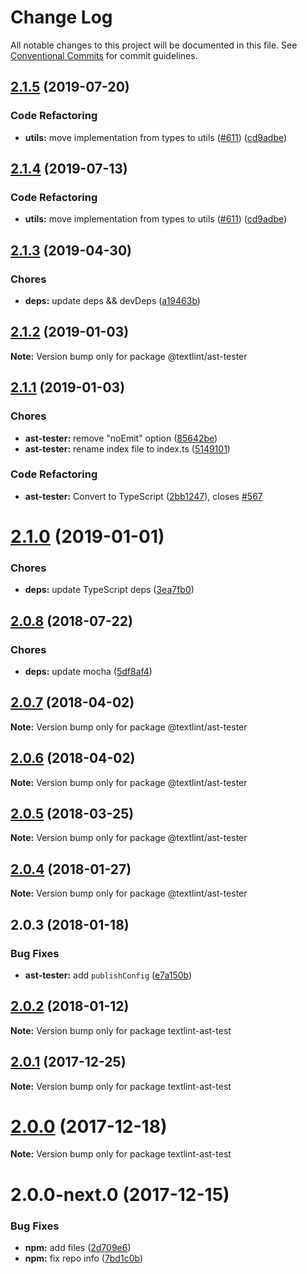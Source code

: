 # Change Log

All notable changes to this project will be documented in this file.
See [Conventional Commits](https://conventionalcommits.org) for commit guidelines.

<a name="2.1.5"></a>
## [2.1.5](https://github.com/textlint/textlint/compare/@textlint/ast-tester@2.1.3...@textlint/ast-tester@2.1.5) (2019-07-20)


### Code Refactoring

* **utils:** move implementation from types to utils ([#611](https://github.com/textlint/textlint/issues/611)) ([cd9adbe](https://github.com/textlint/textlint/commit/cd9adbe))





<a name="2.1.4"></a>
## [2.1.4](https://github.com/textlint/textlint/compare/@textlint/ast-tester@2.1.3...@textlint/ast-tester@2.1.4) (2019-07-13)


### Code Refactoring

* **utils:** move implementation from types to utils ([#611](https://github.com/textlint/textlint/issues/611)) ([cd9adbe](https://github.com/textlint/textlint/commit/cd9adbe))





<a name="2.1.3"></a>
## [2.1.3](https://github.com/textlint/textlint/compare/@textlint/ast-tester@2.1.2...@textlint/ast-tester@2.1.3) (2019-04-30)


### Chores

* **deps:** update deps && devDeps ([a19463b](https://github.com/textlint/textlint/commit/a19463b))





<a name="2.1.2"></a>
## [2.1.2](https://github.com/textlint/textlint/compare/@textlint/ast-tester@2.1.1...@textlint/ast-tester@2.1.2) (2019-01-03)

**Note:** Version bump only for package @textlint/ast-tester





<a name="2.1.1"></a>
## [2.1.1](https://github.com/textlint/textlint/compare/@textlint/ast-tester@2.1.0...@textlint/ast-tester@2.1.1) (2019-01-03)


### Chores

* **ast-tester:** remove "noEmit" option ([85642be](https://github.com/textlint/textlint/commit/85642be))
* **ast-tester:** rename index file to index.ts ([5149101](https://github.com/textlint/textlint/commit/5149101))


### Code Refactoring

* **ast-tester:** Convert to TypeScript ([2bb1247](https://github.com/textlint/textlint/commit/2bb1247)), closes [#567](https://github.com/textlint/textlint/issues/567)





<a name="2.1.0"></a>
# [2.1.0](https://github.com/textlint/textlint/compare/@textlint/ast-tester@2.0.8...@textlint/ast-tester@2.1.0) (2019-01-01)


### Chores

* **deps:** update TypeScript deps ([3ea7fb0](https://github.com/textlint/textlint/commit/3ea7fb0))




<a name="2.0.8"></a>
## [2.0.8](https://github.com/textlint/textlint/compare/@textlint/ast-tester@2.0.7...@textlint/ast-tester@2.0.8) (2018-07-22)


### Chores

* **deps:** update mocha ([5df8af4](https://github.com/textlint/textlint/commit/5df8af4))




<a name="2.0.7"></a>
## [2.0.7](https://github.com/textlint/textlint/compare/@textlint/ast-tester@2.0.6...@textlint/ast-tester@2.0.7) (2018-04-02)




**Note:** Version bump only for package @textlint/ast-tester

<a name="2.0.6"></a>
## [2.0.6](https://github.com/textlint/textlint/compare/@textlint/ast-tester@2.0.5...@textlint/ast-tester@2.0.6) (2018-04-02)




**Note:** Version bump only for package @textlint/ast-tester

<a name="2.0.5"></a>
## [2.0.5](https://github.com/textlint/textlint/compare/@textlint/ast-tester@2.0.4...@textlint/ast-tester@2.0.5) (2018-03-25)




**Note:** Version bump only for package @textlint/ast-tester

<a name="2.0.4"></a>
## [2.0.4](https://github.com/textlint/textlint/compare/@textlint/ast-tester@2.0.3...@textlint/ast-tester@2.0.4) (2018-01-27)




**Note:** Version bump only for package @textlint/ast-tester

<a name="2.0.3"></a>
## 2.0.3 (2018-01-18)


### Bug Fixes

* **ast-tester:** add `publishConfig` ([e7a150b](https://github.com/textlint/textlint/commit/e7a150b))




<a name="2.0.2"></a>
## [2.0.2](https://github.com/textlint/textlint/compare/textlint-ast-test@2.0.1...textlint-ast-test@2.0.2) (2018-01-12)




**Note:** Version bump only for package textlint-ast-test

<a name="2.0.1"></a>
## [2.0.1](https://github.com/textlint/textlint/compare/textlint-ast-test@2.0.0...textlint-ast-test@2.0.1) (2017-12-25)




**Note:** Version bump only for package textlint-ast-test

<a name="2.0.0"></a>
# [2.0.0](https://github.com/textlint/textlint/compare/textlint-ast-test@2.0.0-next.0...textlint-ast-test@2.0.0) (2017-12-18)




**Note:** Version bump only for package textlint-ast-test

<a name="2.0.0-next.0"></a>
# 2.0.0-next.0 (2017-12-15)


### Bug Fixes

* **npm:** add files ([2d709e6](https://github.com/textlint/textlint/commit/2d709e6))
* **npm:** fix repo info ([7bd1c0b](https://github.com/textlint/textlint/commit/7bd1c0b))
